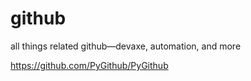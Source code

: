 # github
all things related github—devaxe, automation, and more

https://github.com/PyGithub/PyGithub
